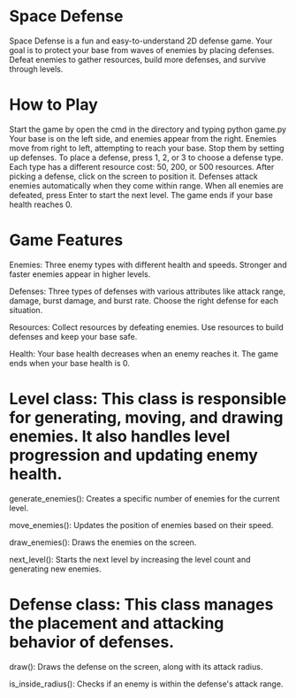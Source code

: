 # Space Defense
Space Defense is a fun and easy-to-understand 2D defense game. Your goal is to protect your base from waves of enemies by placing defenses. Defeat enemies to gather resources, build more defenses, and survive through levels.

# How to Play
Start the game by open the cmd in the directory and typing python game.py
Your base is on the left side, and enemies appear from the right.
Enemies move from right to left, attempting to reach your base. Stop them by setting up defenses.
To place a defense, press 1, 2, or 3 to choose a defense type. Each type has a different resource cost: 50, 200, or 500 resources.
After picking a defense, click on the screen to position it.
Defenses attack enemies automatically when they come within range.
When all enemies are defeated, press Enter to start the next level.
The game ends if your base health reaches 0.

# Game Features
Enemies: Three enemy types with different health and speeds. Stronger and faster enemies appear in higher levels.

Defenses: Three types of defenses with various attributes like attack range, damage, burst damage, and burst rate. Choose the right defense for each situation.

Resources: Collect resources by defeating enemies. Use resources to build defenses and keep your base safe.

Health: Your base health decreases when an enemy reaches it. The game ends when your base health is 0.

# Level class: This class is responsible for generating, moving, and drawing enemies. It also handles level progression and updating enemy health.
generate_enemies(): Creates a specific number of enemies for the current level.

move_enemies(): Updates the position of enemies based on their speed.

draw_enemies(): Draws the enemies on the screen.

next_level(): Starts the next level by increasing the level count and generating new enemies.

# Defense class: This class manages the placement and attacking behavior of defenses.
draw(): Draws the defense on the screen, along with its attack radius.

is_inside_radius(): Checks if an enemy is within the defense's attack range.
